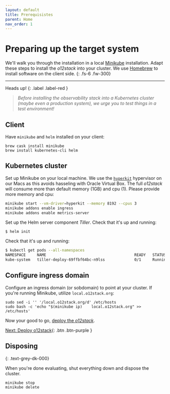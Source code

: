 ```yaml
---
layout: default
title: Prerequisistes
parent: Home
nav_order: 1
---
```


# Preparing up the target system

We'll walk you through the installation in a local [Minikube](https://kubernetes.io/docs/setup/minikube/) installation. Adapt
these steps to install the _o12stack_ into your cluster. We use
[Homebrew](https://brew.sh/) to install software on the client side.
{: .fs-6 .fw-300}

* * *

Heads up!
{: .label .label-red }
> _Before installing the observability stack into a Kubernetes cluster 
> (maybe even a production system), we urge you to test things in a test
> environment!_

## Client

Have `minikube` and `helm` installed on your client:

    brew cask install minikube
    brew install kubernetes-cli helm

## Kubernetes cluster

Set up Minikube on your local machine. We use the [`hyperkit`](https://github.com/kubernetes/minikube/blob/master/docs/drivers.md#hyperkit-driver)
hypervisor on our Macs as this avoids hasseling with Oracle Virtual Box. The full
_o12stack_ will consume more than default memory (1GB) and cpu (1). Please provide
more memory and cpu:

```bash
minikube start --vm-driver=hyperkit --memory 8192 --cpus 3
minikube addons enable ingress
minikube addons enable metrics-server
```

Set up the Helm server component _Tiller_. Check that it's up and running:

    $ helm init

Check that it's up and running:

```bash
$ kubectl get pods --all-namespaces
NAMESPACE     NAME                                       READY   STATUS    RESTARTS   AGE
kube-system   tiller-deploy-69ffbf64bc-n9lss             0/1     Running   0          11s
```

## Configure ingress domain

Configure an ingress domain (or sobdomain) to point at your cluster. If you're running
Minikube, utilize `local.o12stack.org`:

```
sudo sed -i '' '/local.o12stack.org/d' /etc/hosts
sudo bash -c 'echo "$(minikube ip)    local.o12stack.org" >> /etc/hosts'
```

Now your good to go, [deploy the _o12stack_](quickstart.html).

[Next: Deploy o12stack](quickstart.html){: .btn .btn-purple }

## Disposing
{: .text-grey-dk-000}

When you're done evaluating, shut everything down and dispose the cluster.

    minikube stop
    minikube delete
